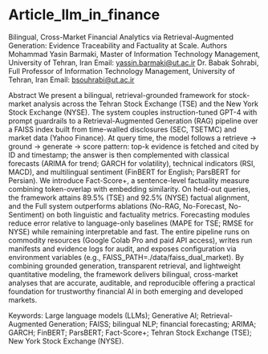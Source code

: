 # Article_llm_in_finance
Bilingual, Cross-Market Financial Analytics via Retrieval-Augmented Generation: Evidence Traceability and Factuality at Scale. 
Authors   
Mohammad Yasin Barmaki, Master of Information Technology Management, University of Tehran, Iran     Email: yassin.barmaki@ut.ac.ir 
Dr. Babak Sohrabi, Full Professor of Information Technology Management, University of Tehran, Iran    Email: bsouhrabi@ut.ac.ir

Abstract
We present a bilingual, retrieval-grounded framework for stock-market analysis across the Tehran Stock Exchange (TSE) and the New York Stock Exchange (NYSE).
The system couples instruction-tuned GPT-4 with prompt guardrails to a Retrieval-Augmented Generation (RAG) pipeline over a FAISS index built from time-walled
disclosures (SEC, TSETMC) and market data (Yahoo Finance). At query time, the model follows a retrieve → ground → generate → score pattern: top-k evidence is
fetched and cited by ID and timestamp; the answer is then complemented with classical forecasts (ARIMA for trend; GARCH for volatility), technical indicators
(RSI, MACD), and multilingual sentiment (FinBERT for English; ParsBERT for Persian). We introduce Fact-Score+, a sentence-level factuality measure combining
token-overlap with embedding similarity. On held-out queries, the framework attains 89.5% (TSE) and 92.5% (NYSE) factual alignment, and the Full system
outperforms ablations (No-RAG, No-Forecast, No-Sentiment) on both linguistic and factuality metrics. Forecasting modules reduce error relative to language-only
baselines (MAPE for TSE; RMSE for NYSE) while remaining interpretable and fast. The entire pipeline runs on commodity resources (Google Colab Pro and paid API
access), writes run manifests and evidence logs for audit, and exposes configuration via environment variables (e.g., FAISS_PATH=./data/faiss_dual_market).
By combining grounded generation, transparent retrieval, and lightweight quantitative modeling, the framework delivers bilingual, cross-market analyses that are
accurate, auditable, and reproducible offering a practical foundation for trustworthy financial AI in both emerging and developed markets.

Keywords: Large language models (LLMs); Generative AI; Retrieval-Augmented Generation; FAISS; bilingual NLP; financial forecasting; ARIMA; GARCH; FinBERT;
ParsBERT; Fact-Score+; Tehran Stock Exchange (TSE); New York Stock Exchange (NYSE).
